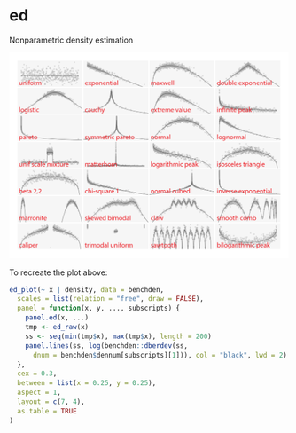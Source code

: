 ed
==

Nonparametric density estimation

<a href="https://raw.githubusercontent.com/hafen/ed/master/misc/benchden.png" target="_blank"><img src="https://raw.githubusercontent.com/hafen/ed/master/misc/benchden.png"></a>

To recreate the plot above:

```r
ed_plot(~ x | density, data = benchden,
  scales = list(relation = "free", draw = FALSE),
  panel = function(x, y, ..., subscripts) {
    panel.ed(x, ...)
    tmp <- ed_raw(x)
    ss <- seq(min(tmp$x), max(tmp$x), length = 200)
    panel.lines(ss, log(benchden::dberdev(ss,
      dnum = benchden$dennum[subscripts][1])), col = "black", lwd = 2)
  },
  cex = 0.3,
  between = list(x = 0.25, y = 0.25),
  aspect = 1,
  layout = c(7, 4),
  as.table = TRUE
)
```
